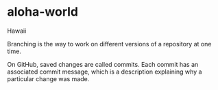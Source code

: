 # aloha-world
Hawaii

Branching is the way to work on different versions of a repository at one time.

On GitHub, saved changes are called commits. Each commit has an associated commit message, which is a description explaining why a particular change was made. 
